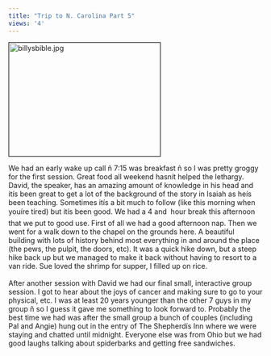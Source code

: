 ```yaml
---
title: "Trip to N. Carolina Part 5"
views: '4'
---
```

<p><img alt="billysbible.jpg" src="http://www.mennoboy.com/chris/archives/images/travel/billysbible.jpg" width="300" height="225" border="1" /></p>
<p>We had an early wake up call ñ 7:15 was breakfast ñ so I was pretty groggy for the first session.  Great food all weekend hasnít helped the lethargy.  David, the speaker, has an amazing amount of knowledge in his head and itís been great to get a lot of the background of the story in Isaiah as heís been teaching.  Sometimes itís a bit much to follow (like this morning when youíre tired) but itís been good.  We had a 4 and  hour break this afternoon that we put to good use.  First of all we had a good afternoon nap.  Then we went for a walk down to the chapel on the grounds here.  A beautiful building with lots of history behind most everything in and around the place (the pews, the pulpit, the doors, etc).  It was a quick hike down, but a steep hike back up but we managed to make it back without having to resort to a van ride.  Sue loved the shrimp for supper, I filled up on rice.<br />
<!--more--><br />
After another session with David we had our final small, interactive group session.  I got to hear about the joys of cancer and making sure to go to your physical, etc.  I was at least 20 years younger than the other 7 guys in my group ñ so I guess it gave me something to look forward to.  Probably the best time we had was after the small group a bunch of couples (including Pal and Angie) hung out in the entry of The Shepherdís Inn where we were staying and chatted until midnight.  Everyone else was from Ohio but we had good laughs talking about spiderbarks and getting free sandwiches.</p>
